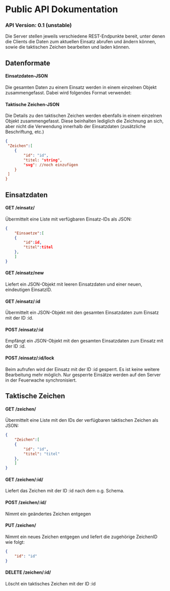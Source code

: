 # Public API Dokumentation
### API Version: 0.1 (unstable)

Die Server stellen jeweils verschiedene REST-Endpunkte bereit, unter denen die Clients die Daten zum aktuellen Einsatz abrufen und ändern können, sowie die taktischen Zeichen bearbeiten und laden können.

## Datenformate

#### Einsatzdaten-JSON

Die gesamten Daten zu einem Einsatz werden in einem einzelnen Objekt zusammengefasst. Dabei wird folgendes Format verwendet:


#### Taktische Zeichen-JSON

Die Details zu den taktischen Zeichen werden ebenfalls in einem einzelnen Objekt zusammengefasst. Diese beinhalten lediglich die Zeichnung an sich, aber nicht die Verwendung innerhalb der Einsatzdaten (zusätzliche Beschriftung, etc.)

```JSON
{
 "Zeichen":[
    {
        "id": "id",
        "titel: "string",
        "svg": //noch einzufügen
    }
 ]   
}

```

## Einsatzdaten
#### GET /einsatz/
Übermittelt eine Liste mit verfügbaren Einsatz-IDs als JSON:

```JSON
{
    "Einsaetze":[
    {
        "id":id, 
        "titel":titel
    },
    ]
}
```
#### GET /einsatz/new
Liefert ein JSON-Objekt mit leeren Einsatzdaten und einer neuen, eindeutigen EinsatzID.
#### GET /einsatz/:id
Übermittelt ein JSON-Objekt mit den gesamten Einsatzdaten zum Einsatz mit der ID :id.
#### POST /einsatz/:id
Empfängt ein JSON-Objekt mit den gesamten Einsatzdaten zum Einsatz mit der ID :id.
#### POST /einsatz/:id/lock
Beim aufrufen wird der Einsatz mit der ID :id gesperrt. Es ist keine weitere Bearbeitung mehr möglich. Nur gesperrte Einsätze werden auf den Server in der Feuerwache synchronisiert.

## Taktische Zeichen
#### GET /zeichen/
Übermittelt eine Liste mit den IDs der verfügbaren taktischen Zeichen als JSON:
```JSON
{
    "Zeichen":[
    {
        "id": "id", 
        "titel": "titel"
    },
    ]
}
```

#### GET /zeichen/:id/
Liefert das Zeichen mit der ID :id nach dem o.g. Schema.
#### POST /zeichen/:id/
Nimmt ein geändertes Zeichen entgegen
#### PUT /zeichen/
Nimmt ein neues Zeichen entgegen und liefert die zugehörige ZeichenID wie folgt:
```JSON
{
    "id": "id"
}
```
#### DELETE /zeichen/:id/
Löscht ein taktisches Zeichen mit der ID :id


